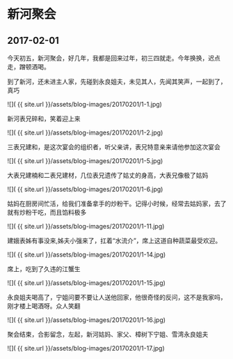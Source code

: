 新河聚会
========================

2017-02-01
------------------------

今天初五，新河聚会，好几年，我都是回来过年，初三四就走。今年换换，迟点走，蹭顿酒喝。

到了新河，还未进主人家，先碰到永良姐夫，未见其人，先闻其笑声，一起到了，真巧

![]( {{ site.url }}/assets/blog-images/20170201/1-1.jpg)

新河表兄碎和，笑着迎上来

![]( {{ site.url }}/assets/blog-images/20170201/1-2.jpg)

三表兄建和，是这次宴会的组织者，听父亲讲，表兄特意亲来请他参加这次宴会

![]( {{ site.url }}/assets/blog-images/20170201/1-5.jpg)

大表兄建楠和二表兄建材，几位表兄遗传了姑丈的身高，大表兄像极了姑妈

![]( {{ site.url }}/assets/blog-images/20170201/1-6.jpg)

姑妈在厨房间忙活，给我们准备拿手的炒粉干。记得小时候，经常去姑妈家，去了就有炒粉干吃，而且馅料极多

![]( {{ site.url }}/assets/blog-images/20170201/1-11.jpg)

建娥表姊有事没来,姊夫小强来了，扛着“水流介”，席上这道自种蔬菜最受欢迎。

![]( {{ site.url }}/assets/blog-images/20170201/1-14.jpg)

席上，吃到了久违的江蟹生

![]( {{ site.url }}/assets/blog-images/20170201/1-15.jpg)

永良姐夫喝高了，宁姐问要不要让人送他回家，他很奇怪的反问，这不是我家吗，刚才楼上喝酒呀。众人笑翻

![]( {{ site.url }}/assets/blog-images/20170201/1-16.jpg)

聚会结束，合影留念，左起，新河姑妈、家父、樟树下宁姐、雪湾永良姐夫

![]( {{ site.url }}/assets/blog-images/20170201/1-17.jpg)